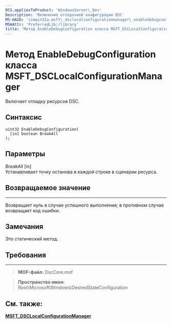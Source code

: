 ```yaml
---
DCS.appliesToProduct: 'WindowsServer\_Dev'
Description: 'Включение отладочной конфигурации DSC'
MS-HAID: 'cimwin32a.msft\_dsclocalconfigurationmanager\_enabledebugconfiguration'
MSHAttr: 'PreferredLib:/library'
title: 'Метод EnableDebugConfiguration класса MSFT_DSCLocalConfigurationManager'
---
```


# Метод EnableDebugConfiguration класса MSFT_DSCLocalConfigurationManager

Включает отладку ресурсов DSC.

Синтаксис
------

```mof
uint32 EnableDebugConfiguration(
  [in] boolean BreakAll
);
```

Параметры
----------

*BreakAll* \[in\]  
Устанавливает точку останова в каждой строке в сценарии ресурса.

## Возвращаемое значение
------------

Возвращает нуль в случае успешного выполнения; в противном случае возвращает код ошибки.

## Замечания

Это статический метод.

## Требования
------------
>**MOF-файл:** DscCore.mof

>**Пространство имен**: Root\Microsoft\Windows\DesiredStateConfiguration


## См. также:


[**MSFT_DSCLocalConfigurationManager**](msft-dsclocalconfigurationmanager.md)
 

 





<!--HONumber=Apr16_HO2-->


